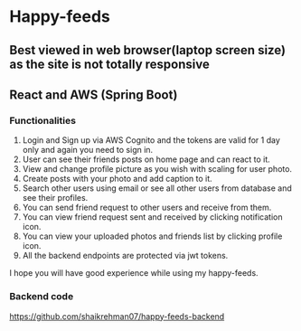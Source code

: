 # Happy-feeds
## Best viewed in web browser(laptop screen size) as the site is not totally responsive

## React and AWS (Spring Boot)

### Functionalities
1. Login and Sign up via AWS Cognito and the tokens are valid for 1 day only and again you need to sign in.
2. User can see their friends posts on home page and can react to it.
3. View and change profile picture as you wish with scaling for user photo.
4. Create posts with your photo and add caption to it.
5. Search other users using email or see all other users from database and see their profiles.
6. You can send friend request to other users and receive from them.
7. You can view friend request sent and received by clicking notification icon.
8. You can view your uploaded photos and friends list by clicking profile icon.
9. All the backend endpoints are protected via jwt tokens.

I hope you will have good experience while using my happy-feeds.

### Backend code
https://github.com/shaikrehman07/happy-feeds-backend


